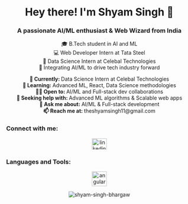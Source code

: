 <h1 align="center">Hey there! I'm Shyam Singh 🚀</h1>

<h3 align="center">A passionate AI/ML enthusiast & Web Wizard from India</h3>

<p align="center">
  🎓 B.Tech student in AI and ML <br>
  💻 Web Developer Intern at Tata Steel <br>
  🌟 Data Science Intern at Celebal Technologies <br>
  🚀 Integrating AI/ML to drive tech industry forward
</p>

<p align="center">
  <b>🔭 Currently: </b> Data Science Intern at Celebal Technologies <br>
  <b>🌱 Learning: </b> Advanced ML, React, Data Science methodologies <br>
  <b>👯‍♂️ Open to: </b> AI/ML and Full-stack dev collaborations <br>
  <b>🤝 Seeking help with: </b> Advanced ML algorithms & Scalable web apps <br>
  <b>💬 Ask me about: </b> AI/ML & Full-stack development <br>
  <b>📫 Reach me at: </b> theshyamsingh11@gmail.com
</p>

<h3 align="left">Connect with me:</h3>

<p align="center">
  <a href="https://linkedin.com/in/shyam-singh-427744221" target="blank"><img align="center" src="https://raw.githubusercontent.com/rahuldkjain/github-profile-readme-generator/master/src/images/icons/Social/linked-in-alt.svg" alt="linkedin.com/in/shyam-singh-427744221" height="30" width="40" /></a>
  <!-- Add more social icons here -->
</p>

<h3 align="left">Languages and Tools:</h3>

<p align="center">
  <a href="https://angular.io" target="_blank" rel="noreferrer"> <img src="https://angular.io/assets/images/logos/angular/angular.svg" alt="angular" width="40" height="40"/> </a>
  <!-- Add more icons for languages and tools -->
</p>

<p align="center"><img src="https://github-readme-stats.vercel.app/api/top-langs?username=shyam-singh-bhargaw&show_icons=true&locale=en&layout=compact" alt="shyam-singh-bhargaw" /></p>

